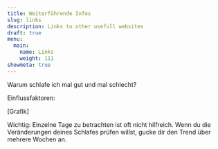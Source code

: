 ```yaml
---
title: Weiterführende Infos
slug: links
description: Links to other usefull websites
draft: true
menu:
  main:
    name: Links
    weight: 111
showmeta: true
---
```


Warum schlafe ich mal gut und mal schlecht?

Einflussfaktoren:

[Grafik]





Wichtig: Einzelne Tage zu betrachten ist oft nicht hilfreich. Wenn du die Veränderungen deines Schlafes prüfen willst, gucke dir den Trend über mehrere Wochen an.
